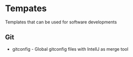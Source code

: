 # Tempates
Templates that can be used for software developments

## Git
* gitconfig - Global gitconfig files with IntellJ as merge tool
